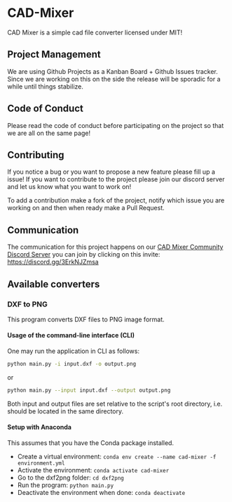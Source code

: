 # CAD-Mixer
CAD Mixer is a simple cad file converter licensed under MIT!

## Project Management
We are using Github Projects as a Kanban Board + Github Issues tracker. Since we are working on this on the side the release will be sporadic for a while until things stabilize.

## Code of Conduct
Please read the code of conduct before participating on the project so that we are all on the same page!

## Contributing
If you notice a bug or you want to propose a new feature please fill up a issue!
If you want to contribute to the project please join our discord server and let us know what you want to work on!

To add a contribution make a fork of the project, notify which issue you are working on and then when ready make a Pull Request.


## Communication
The communication for this project happens on our [CAD Mixer Community Discord Server](https://discord.gg/3ErkNJZmsa) you can join by clicking on this invite: https://discord.gg/3ErkNJZmsa

## Available converters
### DXF to PNG
This program converts DXF files to PNG image format.

#### Usage of the command-line interface (CLI)
One may run the application in CLI as follows:
```bash
python main.py -i input.dxf -o output.png
```
or
```bash
python main.py --input input.dxf --output output.png
```
Both input and output files are set relative to the script's root directory, i.e. should be located in the same directory.

#### Setup with Anaconda
This assumes that you have the Conda package installed.
* Create a virtual environment: `conda env create --name cad-mixer -f environment.yml`
* Activate the environment: `conda activate cad-mixer`
* Go to the dxf2png folder: `cd dxf2png`
* Run the program: `python main.py`
* Deactivate the environment when done: `conda deactivate`

